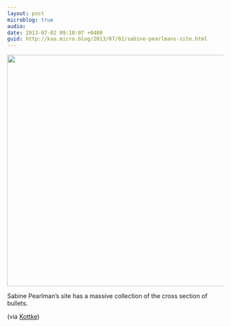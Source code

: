 ```yaml
---
layout: post
microblog: true
audio: 
date: 2013-07-02 09:10:07 +0400
guid: http://kaa.micro.blog/2013/07/02/sabine-pearlmans-site.html
---
```

<img src="https://micro.kaa.bz/uploads/2018/3437c9850f.jpg" alt="" width="837" height="539" class="alignnone size-full wp-image-620" /><p>Sabine Pearlman&rsquo;s site has a massive collection of the cross section of bullets.</p>

<p>(via <a href="http://kottke.org/13/06/bullet-cross-sections">Kottke</a>)</p>
